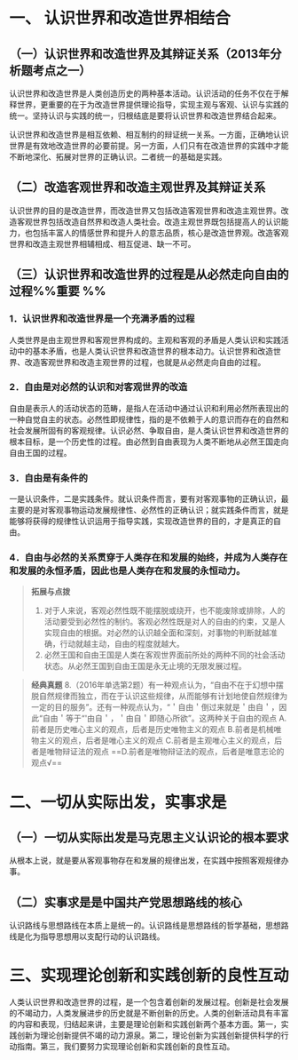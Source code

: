 # 一、 认识世界和改造世界相结合
## （一）认识世界和改造世界及其辩证关系（2013年分析题考点之一）
认识世界和改造世界是人类创造历史的两种基本活动。认识活动的任务不仅在于解释世界，更重要的在于为改造世界提供理论指导，实现主观与客观、认识与实践的统一。坚持认识与实践的统一，归根结底是要将认识世界和改造世界结合起来。

认识世界和改造世界是相互依赖、相互制约的辩证统一关系。一方面，正确地认识世界是有效地改造世界的必要前提。另一方面，人们只有在改造世界的实践中才能不断地深化、拓展对世界的正确认识。二者统一的基础是实践。
## （二）改造客观世界和改造主观世界及其辩证关系
认识世界的目的是改造世界，而改造世界又包括改造客观世界和改造主观世界。改造客观世界包括改造自然界和改造人类社会。改造主观世界既包括提高人的认识能力，也包括丰富人的情感世界和提升人的意志品质，核心是改造世界观。改造客观世界和改造主观世界相辅相成、相互促进、缺一不可。
## （三）认识世界和改造世界的过程是从必然走向自由的过程%%重要 %%
### 1．认识世界和改造世界是一个充满矛盾的过程
人类世界是由主观世界和客观世界构成的。主观和客观的矛盾是人类认识和实践活动中的基本矛盾，也是人类认识世界和改造世界的根本动力。认识世界和改造世界、改造客观世界和改造主观世界的过程，也就是从必然走向自由的过程。
### 2．自由是对必然的认识和对客观世界的改造
自由是表示人的活动状态的范畴，是指人在活动中通过认识和利用必然所表现出的一种自觉自主的状态。必然性即规律性，指的是不依赖于人的意识而存在的自然和社会发展所固有的客观规律。认识必然、争取自由，是人类认识世界和改造世界的根本目标，是一个历史性的过程。由必然到自由表现为人类不断地从必然王国走向自由王国的过程。
### 3．自由是有条件的
一是认识条件，二是实践条件。就认识条件而言，要有对客观事物的正确认识，最主要的是对客观事物运动发展规律性、必然性的正确认识；就实践条件而言，就是能够将获得的规律性认识运用于指导实践，实现改造世界的目的，才是真正的自由。
### 4．自由与必然的关系贯穿于人类存在和发展的始终，并成为人类存在和发展的永恒矛盾，因此也是人类存在和发展的永恒动力。
>**拓展与点拨**
>1. 对于人来说，客观必然性既不能摆脱或绕开，也不能废除或排除，人的活动要受到必然性的制约。客观必然性既是对人的自由的约束，又是人实现自由的根据。对必然的认识越全面和深刻，对事物的判断就越准确，行动就越主动，自由的程度就越大。
>2. 必然王国和自由王国是人类在客观世界面前所处的两种不同的社会活动状态。从必然王国到自由王国是永无止境的无限发展过程。

>**经典真题**
8.（2016年单选第2题）有一种观点认为，“自由不在于幻想中摆脱自然规律而独立，而在于认识这些规律，从而能够有计划地使自然规律为一定的目的服务”。还有一种观点认为，“＇自由＇倒过来就是＇由自＇，因此“自由＇等于“'由自＇，＇由自＇即随心所欲”。这两种关于自由的观点
A.前者是历史唯心主义的观点，后者是历史唯物主义的观点
B.前者是机械唯物主义的观点，后者是唯心主义的观点
C.前者是主观唯心主义的观点，后者是唯物辩证法的观点
==D.前者是唯物辩证法的观点，后者是唯意志论的观点√==
# 二、一切从实际出发，实事求是
## （一）一切从实际出发是马克思主义认识论的根本要求
从根本上说，就是要从客观事物存在和发展的规律出发，在实践中按照客观规律办事。
## （二）实事求是是中国共产党思想路线的核心
认识路线与思想路线在本质上是统一的。认识路线是思想路线的哲学基础，思想路线是化为指导思想用以支配行动的认识路线。
# 三、实现理论创新和实践创新的良性互动
人类认识世界和改造世界的过程，是一个包含着创新的发展过程。创新是社会发展的不竭动力，人类发展进步的历史就是不断创新的历史。人类的创新活动具有丰富的内容和表现，归结起来讲，主要是理论创新和实践创新两个基本方面。第一，实践创新为理论创新提供不竭的动力源泉。第二，理论创新为实践创新提供科学的行动指南。第三，我们要努力实现理论创新和实践创新的良性互动。